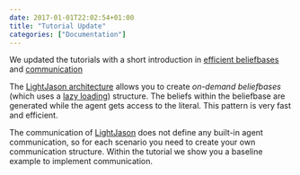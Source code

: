 ```yaml
---
date: 2017-01-01T22:02:54+01:00
title: "Tutorial Update"
categories: ["Documentation"]
---
```

We updated the tutorials with a short introduction in [efficient beliefbases](/tutorials/efficient-beliefbase) and [communication](/tutorials/communication) <!--more--> 

The [LightJason architecture](/) allows you to create _on-demand beliefbases_ (which uses a [lazy loading](https://en.wikipedia.org/wiki/Lazy_loading)) structure. The beliefs within the beliefbase are generated while the agent gets access to the literal. This pattern is very fast and efficient.

The communication of [LightJason](/) does not define any built-in agent communication, so for each scenario you need to create your own communication structure. Within the tutorial we show you a baseline example to implement communication.

